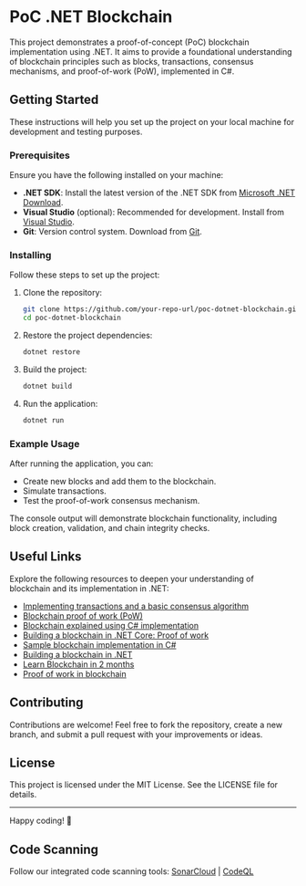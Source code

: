 # PoC .NET Blockchain

This project demonstrates a proof-of-concept (PoC) blockchain implementation using .NET. It aims to provide a foundational understanding of blockchain principles such as blocks, transactions, consensus mechanisms, and proof-of-work (PoW), implemented in C#.

## Getting Started

These instructions will help you set up the project on your local machine for development and testing purposes.

### Prerequisites

Ensure you have the following installed on your machine:

- **.NET SDK**: Install the latest version of the .NET SDK from [Microsoft .NET Download](https://dotnet.microsoft.com/download).
- **Visual Studio** (optional): Recommended for development. Install from [Visual Studio](https://visualstudio.microsoft.com/).
- **Git**: Version control system. Download from [Git](https://git-scm.com/).

### Installing

Follow these steps to set up the project:

1. Clone the repository:
   ```bash
   git clone https://github.com/your-repo-url/poc-dotnet-blockchain.git
   cd poc-dotnet-blockchain
   ```

2. Restore the project dependencies:
   ```bash
   dotnet restore
   ```

3. Build the project:
   ```bash
   dotnet build
   ```

4. Run the application:
   ```bash
   dotnet run
   ```

### Example Usage

After running the application, you can:

- Create new blocks and add them to the blockchain.
- Simulate transactions.
- Test the proof-of-work consensus mechanism.

The console output will demonstrate blockchain functionality, including block creation, validation, and chain integrity checks.

## Useful Links

Explore the following resources to deepen your understanding of blockchain and its implementation in .NET:

- [Implementing transactions and a basic consensus algorithm](https://medium.com/@syantien/5-5-implementing-transactions-and-a-basic-consensus-algorithm-3c895b730edf)
- [Blockchain proof of work (PoW)](https://www.geeksforgeeks.org/blockchain-proof-of-work-pow/)
- [Blockchain explained using C# implementation](https://dhirajkhodade.medium.com/blockchain-explained-using-c-implementation-5482dc980c47)
- [Building a blockchain in .NET Core: Proof of work](https://www.c-sharpcorner.com/article/building-a-blockchain-in-net-core-proof-of-work/)
- [Sample blockchain implementation in C#](https://gist.github.com/OpBug/663998f3df1442f3c1be2c19bb9eae83)
- [Building a blockchain in .NET](https://medium.com/codenx/building-a-blockchain-in-net-06f5e3481aab)
- [Learn Blockchain in 2 months](https://github.com/llSourcell/Learn_Blockchain_in_2_months)
- [Proof of work in blockchain](https://www.c-sharpcorner.com/article/proof-of-work-in-blockchain/)

## Contributing

Contributions are welcome! Feel free to fork the repository, create a new branch, and submit a pull request with your improvements or ideas.

## License

This project is licensed under the MIT License. See the LICENSE file for details.

---

Happy coding! 🎉

## Code Scanning
Follow our integrated code scanning tools: [SonarCloud](https://sonarcloud.io) | [CodeQL](https://github.com/github/codeql)


